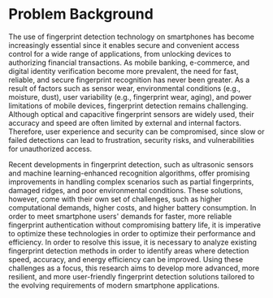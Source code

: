# Problem Background

The use of fingerprint detection technology on smartphones has become increasingly essential since it enables secure and convenient access control for a wide range of applications, from unlocking devices to authorizing financial transactions. As mobile banking, e-commerce, and digital identity verification become more prevalent, the need for fast, reliable, and secure fingerprint recognition has never been greater. As a result of factors such as sensor wear, environmental conditions (e.g., moisture, dust), user variability (e.g., fingerprint wear, aging), and power limitations of mobile devices, fingerprint detection remains challenging. Although optical and capacitive fingerprint sensors are widely used, their accuracy and speed are often limited by external and internal factors. Therefore, user experience and security can be compromised, since slow or failed detections can lead to frustration, security risks, and vulnerabilities for unauthorized access.

Recent developments in fingerprint detection, such as ultrasonic sensors and machine learning-enhanced recognition algorithms, offer promising improvements in handling complex scenarios such as partial fingerprints, damaged ridges, and poor environmental conditions. These solutions, however, come with their own set of challenges, such as higher computational demands, higher costs, and higher battery consumption. In order to meet smartphone users' demands for faster, more reliable fingerprint authentication without compromising battery life, it is imperative to optimize these technologies in order to optimize their performance and efficiency. In order to resolve this issue, it is necessary to analyze existing fingerprint detection methods in order to identify areas where detection speed, accuracy, and energy efficiency can be improved. Using these challenges as a focus, this research aims to develop more advanced, more resilient, and more user-friendly fingerprint detection solutions tailored to the evolving requirements of modern smartphone applications.
